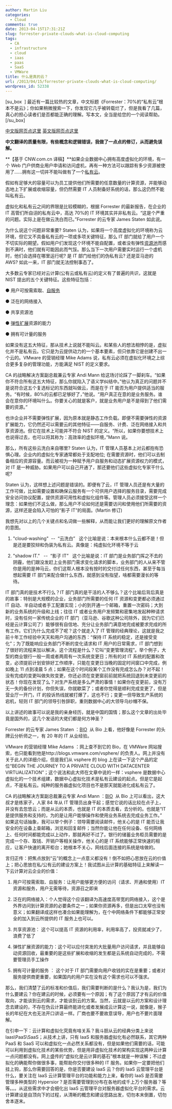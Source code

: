 ```yaml
---
author: Martin Liu
categories:
  - Cloud
comments: true
date: 2013-04-15T17:31:21Z
slug: forrester-private-clouds-what-is-cloud-computing
tags:
  - CA
  - infrastructure
  - cloud
  - iaas
  - paas
  - SaaS
  - VMWare
title: 什么是真的云？
url: /2013/04/15/forrester-private-clouds-what-is-cloud-computing/
wordpress_id: 52338
---
```


[su_box  ]
最近有一篇比较热的文章，中文标题《Forrester：70%的“私有云”根本不是云》；你如果稍微搜索一下，你发现它几乎被转载烂了，但是我看了几篇，真心的担心读者们是否都能正确的理解。写本文，全当是给您的一个阅读帮助。
[/su_box]

[中文版网页点这里](http://www.cnw.com.cn/news-international/htm2013/20130227_264664.shtml)
[英文版网页点这里](http://www.networkworld.com/news/2013/022613-forrester-private-clouds-267108.html)

**中文翻译的质量有限，有些概念和逻辑错误，我做了一点点的修订，从而避免误解。**

**【基于 CNW.com.cn 译稿】**如果企业数据中心拥有高度虚拟化的环境，有一个 Web 门户供商业用户申请和访问虚机，再有一种方法可以跟踪有多少资源被使用了……拥有这一切并不能叫做有了一个[私有云](http://search.cnw.com.cn/searchview.aspx?searchtype=Content&searchstr=%CB%BD%D3%D0%D4%C6)。

假如有足够大的容量可以为员工提供他们所需要的任意数量的计算资源，并能够动态地上下扩展或收缩容量，但仍然需要 IT 人员制备好系统的话，那么这仍然不能叫私有云。

虚拟化和私有云之间的界限是比较模糊的，根据 Forrester 的最新报告，在企业的 IT 高管们所自诩的私有云中，高达 70%的 IT 环境其实并非私有云。“这是个严重的问题。实际上是在做云洗白而已。”Forrester 的云专家 James Staten 如此说。

为什么说这个问题非常重要? Staten 认为，如果将一个高度虚拟化的环境称为云环境，但它又不具备私有云的一项或多项关键特征，那么 IT 部门就给了用户一个不切实际的期望。假如用户们发现这个环境不能自配置，或者没有弹性[资源池](http://search.cnw.com.cn/searchview.aspx?searchtype=Content&searchstr=%D7%CA%D4%B4%B3%D8)而感到不满时，他们就有可能因此而气馁。那么当下一次用户需要实时运行一个虚机时，他们会选择在哪里运行呢? 是 IT 部门给他们的伪私有云? 还是亚马逊的 AWS? 如此一来，IT 部门就无法控制事态了。

大多数云专家已经对云计算(公有云或私有云)的定义有了普遍的共识，这就是 NIST 提出的五个关键特征。这些特征包括：

● 用户可按需索取、[自服务](http://search.cnw.com.cn/searchview.aspx?searchtype=Content&searchstr=%D7%D4%B7%FE%CE%F1)

● 泛在的网络接入

● 共享资源池

● [弹性扩展](http://search.cnw.com.cn/searchview.aspx?searchtype=Content&searchstr=%B5%AF%D0%D4%C0%A9%D5%B9)资源的能力

● 拥有可计量的服务

如果没有这五大特征，那从技术上说就不能叫云。和某些人的想法相悖的是，虚拟化并不是私有云。它只是为云提供动力的一个基本要素，但只依靠它是创建不出一个云的。VMware 的营销经理 Mike Adams 说，私有云必须在虚拟化环境之上综合更多复杂的管理功能，方能满足 NIST 的定义要求。

CA 的战略解决方案副总裁兼云专家 Andi Mann 给这场讨论踩了一脚刹车。“如果你不符合所有这五大特征，那么你就陷入了语义学纠结中。”他认为真正的问题并不是说符合这五个复选标记的东西就叫做云，而是在于 IT 能否为用户提供适当的服务。“有时候，80%的云都已足够好了，”他说。“用户真正在意的是业务服务。谁会在意你的环境叫什么。你要关心的就是客户，就是业务用户是不是得到了他们需要的资源。”

也许企业并不需要弹性扩展，因为原本就是静态工作负载。即便不需要弹性的资源扩展能力，它仍然还可以需要云的其他特征——自服务、计费、泛在网络接入和共享资源池。但它在技术上可能并不符合 NIST 的定义。“所以，如果你要想技术上也说得过去，也可以将其称为：高效率的虚拟环境，”Mann 说。

那么，所有这些云洗白来自哪里? Staten 认为，IT 管理人员基本上对云都抱有恐惧心理。企业内的虚拟化专家通常都处于支配地位; 在需要资源时，他们可以去制备相应的资源容量。而云被视为一种赋予用户自服务和动态扩展资源权力的模式，对 IT 是一种威胁。如果用户可以自己开通了，那还要他们这些虚拟化专家干什么呢?

Staten 认为，这样想上述问题是错误的。即便有了云，IT 管理人员还是有大量的工作可做，比如需要设置和确保云服务有一个可供用户选择的服务目录，需要完成安全访问协议配置，提供资源可用性和虚拟化组件等。管理人员必须接受这样一个理念：如果他们不这么做，那么用户不论如何还是需要访问和使用他们所需要的资源，这样还是会陷入可怕的“影子 IT”的局面。(Martin 修订)

我想先对以上的几个关键点和名词做一些解释，从而能让我们更好的理解原文作者的意图。

1.  "cloud-washing"  --  “云洗白”   这个比喻是说：本来根本什么云都不是！但是还是要狡辩和伪装为私有云。真像是：纯虚拟化环境不等于云

2.  "shadow IT."   --  “影子 IT”   这个比喻是说：IT 部门是业务部门挥之不去的阴霾，他们跟没发赶上业务部门需求变化请求的脚本，业务部门的人从来不管你是用的是神马云，你们这帮人根本没有按时的交付过任何东西，甚至于每当想起需要 IT 部门来配合做什么东西，就感到没有指望，啥都需要漫长的等待。

IT 部门真的是技术不行么？IT 部门真的是干活的人不够么？这个比喻后背后真是的故事：特别是大规模的企业，业务部门所需要的任何 IT 资源和变更都必须通过 IT 自动、半自动或者手工配置实现；小的到开通一个邮箱，重置一次密码；大到新的业务系统的升级和上线；往往 IT 或者业务用户发频繁和密集地发起种种请求时，没有任何一家传统企业的 IT 部门（亚马逊、谷歌这种公司除外，因为它们已经是云计算公司了）能够很有自信地、充分让业务部门满意地完成被要求完成的所有工作。它们为什么完成不了呢？这个就走入了 IT 管理的经典理论，这就是我之前十年工作经验中天天和用户沟通的东西：“保持 IT 系统的稳定，还是接受变化”；为了既能响应业务部门不断的变化请求和 IT 用户的日常需求，IT 部门想到了很好的流程来加以解决，这个流程是什么？它叫“变更管理流程”。举个例子，大型的商业银行一般一周或者两周有一次系统变更日；所有的对 IT 系统的配置和改变，必须提前计划安排好工作顺序，只能在变更日当晚的固定时间窗口中完成，例如晚上 11 点到凌晨 5 点；如果在这个时间段某个工作没有完成怎么办？对不起！没有完成的变更叫做失败变更，你还必须在变更窗前前就把系统回退到未变更前的状态！你现在发现了么？对生产系统是多么严肃的事情！如果你在变更前，没有万无一失的备份计划，你但失误，你就歇菜了；或者你觉得是顺利完成变更了，但是营业厅一开门，IT 的投诉热线就被打爆了，这也不行；变更一但导致生产系统的宕机，轻则 IT 部门的领导引咎辞职，重则数据中心的大领导乌纱帽不保。

以上讲述的故事可以说是我的亲身经历，就是中国的国情；那么这个文章的出处毕竟是国外的，这几个发话的大佬们都是何方神圣？

Forrester 的云专家 James Staten ：[BIO](http://www.forrester.com/james-staten)  从 Bio 上看，他好像是 Forrester 的头牌云分析师之一，有 20 年的 IT 从业经验。

VMware 的营销经理 Mike Adams ：网上查不到它的 Bio，在 VMWare 网站搜索，也只能看到他是http://blogs.vmware.com/vsphere/ 的负责人。网上并没有关于此人的详细介绍，但是我们从 vsphere 的 blog 上在读一下这个产品的定位“BEGIN THE JOURNEY TO A PRIVATE CLOUD WITH DATACENTER VIRTUALIZATION”；这个说法和此大师在文章中说的一样：vsphere 是数据中心虚拟化的一个技术组建，数据中心虚拟化技术是私有云建设的起点。但是它是起点，不是私有云。纯种的服务器虚拟化项目也不是那天就能进化成私有云了。

CA 的战略解决方案副总裁兼云专家 Andi Mann ：[BIO](http://www.linkedin.com/in/andimann)  从 Bio 上可以看出，这大叔才是练家子，人家 84 年从 IT 管理员出身干起；感觉它说的话比较在点子上，并没有去忽悠云；而是从云的本质，也就是 IT 的本质去看，去分析的。也就是“IT 是提供服务和支持的，为的是让用户能够操作和使用业务系统去完成业务工作。” 如果这句话抽象，我可以举个例子：领导需要阅读邮件，他关心的是 IT 能否让我安全的在设备上查邮箱，浏览和回复邮件；当然你能让他在任何设备、任何网络上、任何时间都能完成以上动作，那就再好不过了。银行的储蓄业务柜员需要的是完成一个存、取钱、开销户等相关操作，他关心的是 IT 系统能够正常快速的相应，让客户快速的离开柜台；她根本不关心，网线后面连接的系统是啥做的。

言归正传：把焦点放到“云”的概念上一点意义都没有！倒不如把心思放在云的价值上；把心思放在私/公有云的建设方案上！我试图从云计算的基础特征上来解读一下云计算对云企业的价值：

1. 用户可按需索取、自服务：让用户能够更方便的访问（请求、开通和使用）IT 资源和服务，用户无需等待，资源召之即来

2. 泛在的网络接入：个人觉得这个应该翻译为高速度高带宽的网络接入，这个是外界访问到计算资源的必要条件之一；如果你资源再多，但是出口太窄也没有意义；如果翻译成这样也凑合如果能理解为，在个中网络条件下都能够正常安全的加入到云所提供的 IT 服务上也可以。

3. 共享资源池： 这个可以提高 IT 资源的利用率，利用率高了，投资就减少了，浪费了低了

4. 弹性扩展资源的能力：这个可以应付突发的大批量用户访问请求，并且能够自动资源回收，最重要的是这些扩展和收缩的发生都是云系统自动完成的，不需要管理员手工操作

5. 拥有可计量的服务 ： 这个对于 IT 部门需要向用户收钱的实在是重要；或者对服务提供商更重要，如果国内的用户实在没有这个需求也可以不强求。

那么，我们清楚了云的标准和价值后，我们需要判断的是什么？我认为是，我们为什么要建云？你在建云的时候，必须要有一个原因；有了这个原因了才有云的价值取向，才能谈到云的需求，才能谈到云的方案。当然，云就是以云的方案和设计理念去建设的，不存在伪云计算最终能进化或者发展成云计算这一说，就像是，猴子长的年纪在大也无法开口讲话一样。厂商也要不要故意误导，用户也不要片面理解。

在引申一下：云计算和虚拟化究竟有啥关系？我斗胆从云的经典分类上来说 Iaas\PaaS\SaaS；从技术上讲，只有 IaaS 和服务器虚拟化有必然联系，其它两种 PaaS 和 SaaS 可以和虚拟化一点必然关系都没有，但是如果他们需要的话，可能可以利用到虚拟化技术的某些优势，但是用非虚拟化技术的架构实现这两种云计算一点问题都没有。网上盛传的“虚拟化是云计算的基石”根本就是一种误解；不过虚拟化的确能帮你做很多事，能帮助你交付很多种的 IT 服务。如果你一定要把他们挂上钩，那么你需要回答的是，你是否要建设 IaaS 云？你的 IaaS 云管理平台是什么，要关注在 IaaS 云计算管理平台的功能和能力上来，看你的 IaaS 是否需要管理多种类型的 Hypersior？是否需要管理到分布在各地的成千上万个服务器？等等。。。从这些需求中才会细化出 IaaS 云管理平台对服务器虚拟化平台的需求。云计算建设是自顶向下的过程，从清晰的概念和建设思路出发，切勿本末倒置，切勿舍本逐末。
